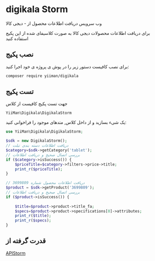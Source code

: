 # digikala Storm
وب سرویس دریافت اطلاعات محصول از - دیجی کالا

برای دریافت اطلاعات محصولات دیجی کالا به صورت کلاسیفای شده از این پکیج استفاده کنید
## نصب پکیج
برای نصب کافیست دستور زیر را در پوش ی پروژه ی خود اجرا کنید:

```bash 
composer require yiiman/digikala
```
## تست پکیج
جهت تست پکیج کافیست از کلاس

``YiiMan\Digikala\DigikalaStorm``

یک شیء بسازید و از داخل کلاس, متدهای موجود را فراخوانی کنید:
```php
use YiiMan\Digikala\DigikalaStorm;

$sdk = new DigikalaStorm();
// دریافت اطلاعات دسته بندی تبلت
$category=$sdk->getCategory('tablet');
// بررسی اتصال صحیح و دریافت اطلاعات
if ($category->isSuccess()) {
    $priceTitle=$category->filters->price->title;
    print_r($priceTitle);
}

// دریافت اطلاعات محصول شماره 3699809
$product = $sdk->getProduct('3699809');
// بررسی اتصال صحیح و دریافت اطلاعات
if ($product->isSuccess()) {
    
    $title=$product->product->title_fa;
    $specs=$product->product->specifications[0]->attributes;
    print_r($title);
    print_r($specs);
}
```

## قدرت گرفته از
[APIStorm](https://github.com/apistorm-dev)